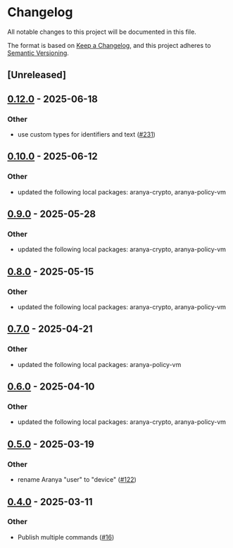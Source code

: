 # Changelog

All notable changes to this project will be documented in this file.

The format is based on [Keep a Changelog](https://keepachangelog.com/en/1.0.0/),
and this project adheres to [Semantic Versioning](https://semver.org/spec/v2.0.0.html).

## [Unreleased]

## [0.12.0](https://github.com/aranya-project/aranya-core/compare/aranya-perspective-ffi-v0.10.0...aranya-perspective-ffi-v0.12.0) - 2025-06-18

### Other

- use custom types for identifiers and text ([#231](https://github.com/aranya-project/aranya-core/pull/231))

## [0.10.0](https://github.com/aranya-project/aranya-core/compare/aranya-perspective-ffi-v0.9.0...aranya-perspective-ffi-v0.10.0) - 2025-06-12

### Other

- updated the following local packages: aranya-crypto, aranya-policy-vm

## [0.9.0](https://github.com/aranya-project/aranya-core/compare/aranya-perspective-ffi-v0.8.0...aranya-perspective-ffi-v0.9.0) - 2025-05-28

### Other

- updated the following local packages: aranya-crypto, aranya-policy-vm

## [0.8.0](https://github.com/aranya-project/aranya-core/compare/aranya-perspective-ffi-v0.7.0...aranya-perspective-ffi-v0.8.0) - 2025-05-15

### Other

- updated the following local packages: aranya-crypto, aranya-policy-vm

## [0.7.0](https://github.com/aranya-project/aranya-core/compare/aranya-perspective-ffi-v0.6.0...aranya-perspective-ffi-v0.7.0) - 2025-04-21

### Other

- updated the following local packages: aranya-policy-vm

## [0.6.0](https://github.com/aranya-project/aranya-core/compare/aranya-perspective-ffi-v0.5.0...aranya-perspective-ffi-v0.6.0) - 2025-04-10

### Other

- updated the following local packages: aranya-crypto, aranya-policy-vm

## [0.5.0](https://github.com/aranya-project/aranya-core/compare/aranya-perspective-ffi-v0.4.0...aranya-perspective-ffi-v0.5.0) - 2025-03-19

### Other

- rename Aranya "user" to "device" ([#122](https://github.com/aranya-project/aranya-core/pull/122))

## [0.4.0](https://github.com/aranya-project/aranya-core/compare/aranya-perspective-ffi-v0.3.0...aranya-perspective-ffi-v0.4.0) - 2025-03-11

### Other

- Publish multiple commands ([#16](https://github.com/aranya-project/aranya-core/pull/16))
